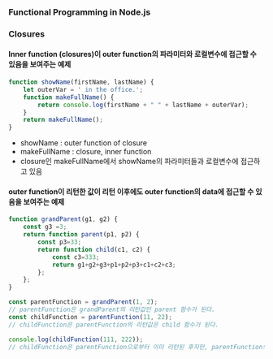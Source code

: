 ### Functional Programming in Node.js

### Closures

#### Inner function (closures)이 outer function의 파라미터와 로컬변수에 접근할 수 있음을 보여주는 예제

```javascript
function showName(firstName, lastName) {
    let outerVar = ' in the office.';
    function makeFullName() {
        return console.log(firstName + " " + lastName + outerVar);
    }
    return makeFullName();
}
```

* showName : outer function of closure
* makeFullName : closure, inner function
* closure인 makeFullName에서 showName의 파라미터들과 로컬변수에 접근하고 있음

#### outer function이 리턴한 값이 리턴 이후에도 outer function의 data에 접근할 수 있음을 보여주는 예제

```javascript
function grandParent(g1, g2) {
    const g3 =3;
    return function parent(p1, p2) {
        const p3=33;
        return function child(c1, c2) {
            const c3=333;
            return g1+g2+g3+p1+p2+p3+c1+c2+c3;
        };
    };
}

const parentFunction = grandParent(1, 2);
// parentFunction은 grandParent의 리턴값인 parent 함수가 된다.
const childFunction = parentFunction(11, 22);
// childFunction은 parentFunction의 리턴값은 child 함수가 된다.

console.log(childFunction(111, 222));
// childFunction은 parentFunction으로부터 이미 리턴된 후지만, parentFunction의 파라미터와 로컬 변수에 접근할 수 있다.
```
